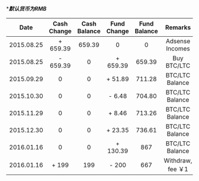 
****默认货币为RMB***

| Date       | Cash Change    | Cash Balance | Fund Change   | Fund Balance  | Remarks                 |
|:----------:|:--------------:|:------------:|:-------------:|:-------------:|:-----------------------:|
| 2015.08.25 | + 659.39       | 659.39       | 0             | 0             | Adsense Incomes         |
| 2015.08.25 | - 659.39       | 0            | + 659.39      | 659.39        | Buy BTC/LTC             |
| 2015.09.29 | 0              | 0            | + 51.89       | 711.28        | BTC/LTC Balance         |
| 2015.10.30 | 0              | 0            | -  6.48       | 704.80        | BTC/LTC Balance         |
| 2015.11.29 | 0              | 0            | +  8.46       | 713.26        | BTC/LTC Balance         |
| 2015.12.30 | 0              | 0            | + 23.35       | 736.61        | BTC/LTC Balance         |
| 2016.01.16 | 0              | 0            | + 130.39      | 867           | BTC/LTC Balance         |
| 2016.01.16 | + 199          | 199          | - 200         | 667           | Withdraw, fee ￥1       |
